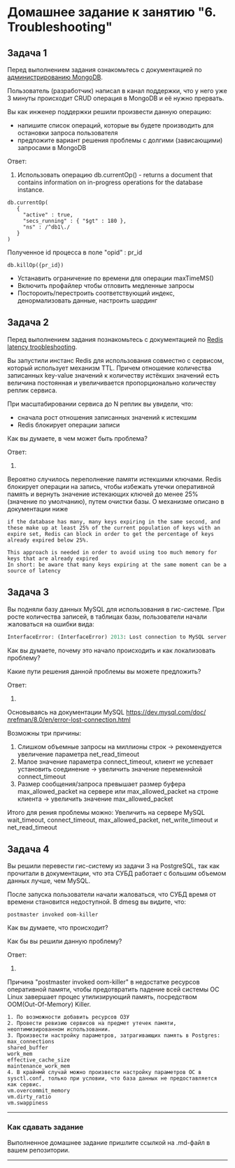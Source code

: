 # Домашнее задание к занятию "6. Troubleshooting"

## Задача 1

Перед выполнением задания ознакомьтесь с документацией по [администрированию MongoDB](https://docs.mongodb.com/manual/administration/).

Пользователь (разработчик) написал в канал поддержки, что у него уже 3 минуты происходит CRUD операция в MongoDB и её 
нужно прервать. 

Вы как инженер поддержки решили произвести данную операцию:
- напишите список операций, которые вы будете производить для остановки запроса пользователя
- предложите вариант решения проблемы с долгими (зависающими) запросами в MongoDB

Ответ:

1) Использовать операцию db.currentOp() - returns a document that contains information on in-progress operations for the database instance.

```
db.currentOp(
   {
     "active" : true,
     "secs_running" : { "$gt" : 180 },
     "ns" : /^db1\./
   }
)
```

Полученное id процесса в поле "opid" : pr_id

```
db.killOp({pr_id})
```

- Устанавить ограничение по времени для операции maxTimeMS()
- Включить профайлер чтобы отловить медленные запросы
- Постороить/перестроить соответствующий индекс, денормализовать данные, настроить шардинг 


## Задача 2

Перед выполнением задания познакомьтесь с документацией по [Redis latency troobleshooting](https://redis.io/topics/latency).

Вы запустили инстанс Redis для использования совместно с сервисом, который использует механизм TTL. 
Причем отношение количества записанных key-value значений к количеству истёкших значений есть величина постоянная и
увеличивается пропорционально количеству реплик сервиса. 

При масштабировании сервиса до N реплик вы увидели, что:
- сначала рост отношения записанных значений к истекшим
- Redis блокирует операции записи

Как вы думаете, в чем может быть проблема?

Ответ:

1)
Вероятно случилось переполнение памяти истекшими ключами. Redis блокирует операции на запись, чтобы избежать утечки оперативной память и вернуть значение истекающих ключей до менее 25%(значение по умолчанию), путем очистки базы. О механизме описано в документации ниже

```
if the database has many, many keys expiring in the same second, and these make up at least 25% of the current population of keys with an expire set, Redis can block in order to get the percentage of keys already expired below 25%.

This approach is needed in order to avoid using too much memory for keys that are already expired
In short: be aware that many keys expiring at the same moment can be a source of latency
```

## Задача 3

Вы подняли базу данных MySQL для использования в гис-системе. При росте количества записей, в таблицах базы,
пользователи начали жаловаться на ошибки вида:
```python
InterfaceError: (InterfaceError) 2013: Lost connection to MySQL server during query u'SELECT..... '
```

Как вы думаете, почему это начало происходить и как локализовать проблему?

Какие пути решения данной проблемы вы можете предложить?

Ответ:

1)
Основываясь на документации MySQL https://dev.mysql.com/doc/лrefman/8.0/en/error-lost-connection.html

Возможны три причины:
1. Слишком объемные запросы на миллионы строк -> рекомендуется увеличение параметра net_read_timeout
2. Малое значение параметра connect_timeout, клиент не успевает установить соединение -> увеличить значение переменнйой connect_timeout
3. Размер сообщения/запроса превышает размер буфера max_allowed_packet на сервере или max_allowed_packet на строне клиента -> увеличить значение max_allowed_packet

Итого для рения проблемы можно:
Увеличить на сервере MySQL wait_timeout, connect_timeout, max_allowed_packet, net_write_timeout и net_read_timeout


## Задача 4


Вы решили перевести гис-систему из задачи 3 на PostgreSQL, так как прочитали в документации, что эта СУБД работает с 
большим объемом данных лучше, чем MySQL.

После запуска пользователи начали жаловаться, что СУБД время от времени становится недоступной. В dmesg вы видите, что:

`postmaster invoked oom-killer`

Как вы думаете, что происходит?

Как бы вы решили данную проблему?

Ответ:

1)
Причина "postmaster invoked oom-killer" в недостатке ресурсов оперативной памяти, чтобы предотвратить падение всей системы ОС Linux завершает процес утилизирующий память, 
посредством OOM(Out-Of-Memory) Killer.

```
1. По возможности добавить ресурсов ОЗУ 
2. Провести ревизию сервисов на предмет утечек памяти, неоптимизированном использовании.
3. Произвести настройку параметров, затрагивающих память в Postgres:
max_connections
shared_buffer
work_mem
effective_cache_size
maintenance_work_mem
4. В крайнмй случай можно произвести настройку параметров ОС в sysctl.conf, только при условии, что база данных не предоставляется как сервис.
vm.overcommit_memory
vm.dirty_ratio
vm.swappiness
```

---

### Как cдавать задание

Выполненное домашнее задание пришлите ссылкой на .md-файл в вашем репозитории.

---
